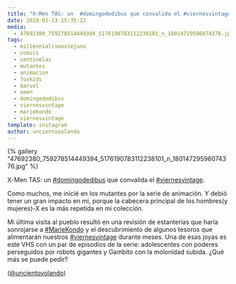 ```yaml
---
title: "X-Men TAS: un  #domingodedibus que convalida el #viernesvintage"
date: 2019-01-13 15:35:22
media: 
  - 47692380_759278514449394_5176190783112238101_n_18014729596074376.jpg
tags: 
  - millennialismoviejuno
  - comics
  - centinelas
  - mutantes
  - animacion
  - foxkids
  - marvel
  - xmen
  - domingodedibus
  - viernesvintage
  - mariekondo
  - viernesvintage
template: instagram
author: uncientovolando
---
```


{% gallery "47692380_759278514449394_5176190783112238101_n_18014729596074376.jpg" %}

X-Men TAS: un  [#domingodedibus](/etiquetas/domingodedibus) que convalida el [#viernesvintage](/etiquetas/viernesvintage).

Como muchos, me inicié en los mutantes por la serie de animación. Y debió tener un gran impacto en mi, porque la cabecera principal de los hombres(y mujeres)-X es la más repetida en mi colección.

Mi última visita al pueblo resultó en una revisión de estanterías que haría sonrojarse a [#MarieKondo](/etiquetas/mariekondo) y el descubrimiento de algunos tesoros que alimentarán nuestros [#viernesvintage](/etiquetas/viernesvintage) durante meses. Una de esas joyas es este VHS con un par de episodios de la serie: adolescentes con poderes perseguidos por robots gigantes y Gambito con la molonidad subida. ¿Qué más se puede pedir?

([@uncientovolando](https://instagram.com/uncientovolando))
